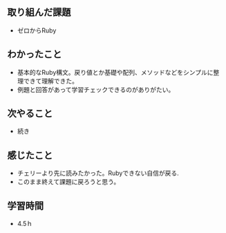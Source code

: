 ## 取り組んだ課題
- ゼロからRuby

## わかったこと
- 基本的なRuby構文。戻り値とか基礎や配列、メソッドなどをシンプルに整理できて理解できた。
- 例題と回答があって学習チェックできるのがありがたい。

## 次やること
- 続き

## 感じたこと
- チェリーより先に読みたかった。Rubyできない自信が戻る.
- このまま終えて課題に戻ろうと思う。

## 学習時間
- 4.5ｈ
